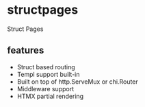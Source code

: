 # structpages

Struct Pages

## features

- Struct based routing
- Templ support built-in
- Built on top of http.ServeMux or chi.Router
- Middleware support
- HTMX partial rendering
